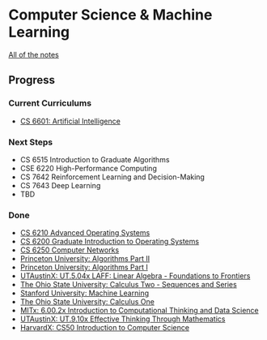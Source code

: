 # Computer Science & Machine Learning

[All of the notes](/menu)

## Progress

### Current Curriculums

* [CS 6601: Artificial Intelligence](https://omscs.gatech.edu/cs-6601-artificial-intelligence)

### Next Steps

* CS 6515 Introduction to Graduate Algorithms
* CSE 6220 High-Performance Computing
* CS 7642 Reinforcement Learning and Decision-Making
* CS 7643 Deep Learning
* TBD

### Done

* [CS 6210 Advanced Operating Systems](https://omscs.gatech.edu/cs-6210-advanced-operating-systems)
* [CS 6200 Graduate Introduction to Operating Systems](https://omscs.gatech.edu/cs-6200-introduction-operating-systems)
* [CS 6250 Computer Networks](https://omscs.gatech.edu/cs-6250-computer-networks)
* [Princeton University: Algorithms Part II](https://www.coursera.org/learn/algorithms-part1/home/welcome)
* [Princeton University: Algorithms Part I](https://www.coursera.org/learn/algorithms-part1/home/welcome)
* [UTAustinX: UT.5.04x LAFF: Linear Algebra - Foundations to Frontiers](https://courses.edx.org/courses/course-v1:UTAustinX+UT.5.05x+2T2017/course/)
* [The Ohio State University: Calculus Two - Sequences and Series](https://www.coursera.org/learn/advanced-calculus)
* [Stanford University: Machine Learning](https://www.coursera.org/learn/machine-learning/home/welcome)
* [The Ohio State University: Calculus One](https://www.coursera.org/learn/calculus1/home/welcome)
* [MITx: 6.00.2x Introduction to Computational Thinking and Data Science](https://courses.edx.org/courses/course-v1:MITx+6.00.2x_7+1T2017/info)
* [UTAustinX: UT.9.10x Effective Thinking Through Mathematics](https://courses.edx.org/courses/course-v1:UTAustinX+UT.9.10x+3T2016/course/)
* [HarvardX: CS50 Introduction to Computer Science](https://courses.edx.org/courses/course-v1:HarvardX+CS50+X/info)
